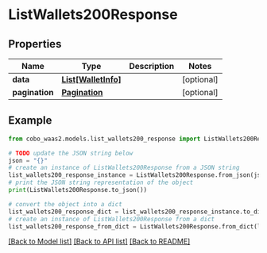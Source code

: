 # ListWallets200Response


## Properties

Name | Type | Description | Notes
------------ | ------------- | ------------- | -------------
**data** | [**List[WalletInfo]**](WalletInfo.md) |  | [optional] 
**pagination** | [**Pagination**](Pagination.md) |  | [optional] 

## Example

```python
from cobo_waas2.models.list_wallets200_response import ListWallets200Response

# TODO update the JSON string below
json = "{}"
# create an instance of ListWallets200Response from a JSON string
list_wallets200_response_instance = ListWallets200Response.from_json(json)
# print the JSON string representation of the object
print(ListWallets200Response.to_json())

# convert the object into a dict
list_wallets200_response_dict = list_wallets200_response_instance.to_dict()
# create an instance of ListWallets200Response from a dict
list_wallets200_response_from_dict = ListWallets200Response.from_dict(list_wallets200_response_dict)
```
[[Back to Model list]](../README.md#documentation-for-models) [[Back to API list]](../README.md#documentation-for-api-endpoints) [[Back to README]](../README.md)


